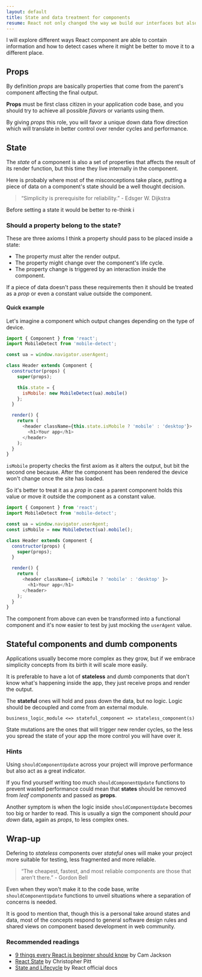 ```yaml
---
layout: default
title: State and data treatment for components
resume: React not only changed the way we build our interfaces but also put data in the spotlight. This is a short take around components internals and good and bad cases of data misplacing and states.
---
```


I will explore different ways React component are able to contain information and how to detect cases where it might be better to move it to a different place.

## Props

By definition _props_ are basically properties that come from the parent's component affecting the final output.

**Props** must be first class citizen in your application code base, and you should try to achieve all possible _flavors_ or variants using them.

By giving _props_ this role, you will favor a unique down data flow direction which will translate in better control over render cycles and performance.


## State

The _state_ of a component is also a set of properties that affects the result of its render function, but this time they live internally in the component.

Here is probably where most of the misconceptions take place, putting a piece of data on a component's state should be a well thought decision.

> “Simplicity is prerequisite for reliability.” - Edsger W. Dijkstra

Before setting a state it would be better to re-think i

### Should a property belong to the state?

These are three axioms I think a property should pass to be placed inside a state:

- The property must alter the render output.
- The property might change over the component's life cycle.
- The property change is triggered by an interaction inside the component.

If a piece of data doesn't pass these requirements then it should be treated as a _prop_ or even a constant value outside the component.

#### Quick example

Let's imagine a component which output changes depending on the type of device.

```js
import { Component } from 'react';
import MobileDetect from 'mobile-detect';

const ua = window.navigator.userAgent;

class Header extends Component {
  constructor(props) {
    super(props);

    this.state = {
      isMobile: new MobileDetect(ua).mobile()
    };
  }

  render() {
    return (
      <header className={this.state.isMobile ? 'mobile' : 'desktop'}>
        <h1>Your app</h1>
      </header>
    );
  }
}
```

`isMobile` property checks the first axiom as it alters the output, but bit the second one because. After the component has been rendered the device won't change once the site has loaded.

So it's better to treat it as a _prop_ in case a parent component holds this value or move it outside the component as a constant value.

```js
import { Component } from 'react';
import MobileDetect from 'mobile-detect';

const ua = window.navigator.userAgent;
const isMobile = new MobileDetect(ua).mobile();

class Header extends Component {
  constructor(props) {
    super(props);
  }

  render() {
    return (
      <header className={ isMobile ? 'mobile' : 'desktop' }>
        <h1>Your app</h1>
      </header>
    );
  }
}
```

The component from above can even be transformed into a functional component and it's now easier to test by just mocking the `userAgent` value.


## Stateful components and dumb components

Applications usually become more complex as they grow, but if we embrace simplicity concepts from its birth it will scale more easily.

It is preferable to have a lot of **stateless** and _dumb_ components that don't know what's happening inside the app, they just receive props and render the output.

The **stateful** ones will hold and pass down the data, but no logic. Logic should be decoupled and come from an external module.

```
business_logic_module <=> stateful_component => stateless_component(s)
```

State mutations are the ones that will trigger new render cycles, so the less you spread the state of your app the more control you will have over it.


### Hints

Using `shouldComponentUpdate` across your project will improve performance but also act as a great indicator.

If you find yourself writing too much `shouldComponentUpdate` functions to prevent wasted performance could mean that **states** should be removed from _leaf components_ and passed as **props**.

Another symptom is when the logic inside `shouldComponentUpdate` becomes too big or harder to read. This is usually a sign the component should _pour down_ data, again as _props_, to less complex ones.


## Wrap-up

Defering to _stateless_ components over _stateful_ ones will make your project more suitable for testing, less fragmented and more reliable.

> “The cheapest, fastest, and most reliable components are those that aren’t there.” - Gordon Bell

Even when they won't make it to the code base, write `shouldComponentUpdate` functions to unveil situations where a separation of concerns is needed.

It is good to mention that, though this is a personal take around states and data, most of the concepts respond to general software design rules and shared views on component based development in web community.


### Recommended readings

- [9 things every React.js beginner should know](https://camjackson.net/post/9-things-every-reactjs-beginner-should-know) by Cam Jackson
- [React State](https://medium.com/react-tutorials/react-state-14a6d4f736f5) by Christopher Pitt
- [State and Lifecycle](https://facebook.github.io/react/docs/state-and-lifecycle.html) by React official docs
